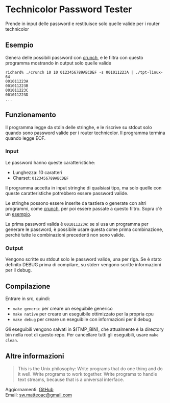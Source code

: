 # Technicolor Password Tester #

Prende in input delle password e restituisce solo quelle valide per i router
technicolor

## Esempio ##

Genera delle possibili password con [crunch](http://sourceforge.net/projects/crunch-wordlist/),
e le filtra con questo programma mostrando in output solo quelle valide

```
richard% ./crunch 10 10 0123456789ABCDEF -s 001011223A | ./tpt-linux-64  
001011223A  
001011223B  
001011223C  
001011223D  
...  
```

## Funzionamento ##

Il programma legge da stdin delle stringhe, e le riscrive su stdout solo quando
sono password valide per i router technicolor. Il programma termina quando legge EOF.

### Input ###

Le password hanno queste caratteristiche:

 * Lunghezza: 10 caratteri
 * Charset: `0123456789ABCDEF`

Il programma accetta in input stringhe di qualsiasi tipo, ma solo quelle con queste
caratteristiche potrebbero essere password valide.

Le stringhe possono essere inserite da tastiera o generate con altri programmi,
come [crunch](http://sourceforge.net/projects/crunch-wordlist/), per poi 
essere passate a questo filtro. Sopra c'è un [esempio](#esempio).

La prima password valida è `001011223A`: se si usa un programma per generare 
le password, è possibile usare questa come prima combinazione, perché tutte
le combinazioni precedenti non sono valide.

### Output ###

Vengono scritte su stdout solo le password valide, una per riga.
Se è stato definito DEBUG prima di compilare, su stderr vengono scritte informazioni
per il debug.

## Compilazione ##

Entrare in src, quindi:

* `make generic` per creare un eseguibile generico
* `make native` per creare un eseguibile ottimizzato per la propria cpu
* `make debug` per creare un eseguibile con informazioni per il debug

Gli eseguibili vengono salvati in $(TMP_BIN), che attualmente è la directory bin
nella root di questo repo.
Per cancellare tutti gli eseguibili, usare `make clean`.

## Altre informazioni ##

> This is the Unix philosophy: Write programs that do one thing and do it well.
Write programs to work together. Write programs to handle text streams, because
that is a universal interface.

Aggiornamenti: [GitHub](https://github.com/matteoalessiocarrara/technicolor-password-tester)  
Email: sw.matteoac@gmail.com
